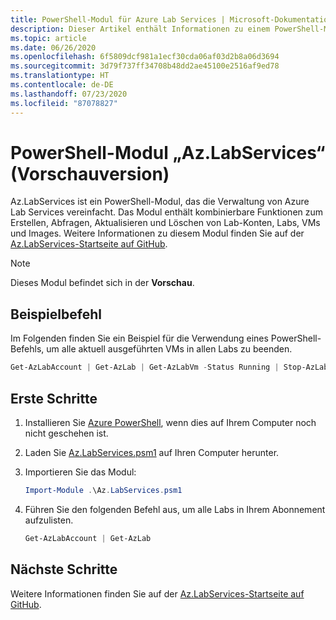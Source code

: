 ```yaml
---
title: PowerShell-Modul für Azure Lab Services | Microsoft-Dokumentation
description: Dieser Artikel enthält Informationen zu einem PowerShell-Modul, das die Verwaltung von Artefakten in Azure Lab Services unterstützt.
ms.topic: article
ms.date: 06/26/2020
ms.openlocfilehash: 6f5809dcf981a1ecf30cda06af03d2b8a06d3694
ms.sourcegitcommit: 3d79f737ff34708b48dd2ae45100e2516af9ed78
ms.translationtype: HT
ms.contentlocale: de-DE
ms.lasthandoff: 07/23/2020
ms.locfileid: "87078827"
---
```

# <a name="azlabservices-powershell-module-preview"></a>PowerShell-Modul „Az.LabServices“ (Vorschauversion)
Az.LabServices ist ein PowerShell-Modul, das die Verwaltung von Azure Lab Services vereinfacht. Das Modul enthält kombinierbare Funktionen zum Erstellen, Abfragen, Aktualisieren und Löschen von Lab-Konten, Labs, VMs und Images. Weitere Informationen zu diesem Modul finden Sie auf der [Az.LabServices-Startseite auf GitHub](https://github.com/Azure/azure-devtestlab/tree/master/samples/ClassroomLabs/Modules/Library).

> [!NOTE]
> Dieses Modul befindet sich in der **Vorschau**. 

## <a name="example-command"></a>Beispielbefehl
Im Folgenden finden Sie ein Beispiel für die Verwendung eines PowerShell-Befehls, um alle aktuell ausgeführten VMs in allen Labs zu beenden.

```powershell
Get-AzLabAccount | Get-AzLab | Get-AzLabVm -Status Running | Stop-AzLabVm
```

## <a name="get-started"></a>Erste Schritte
1. Installieren Sie [Azure PowerShell](https://docs.microsoft.com/powershell/azure/), wenn dies auf Ihrem Computer noch nicht geschehen ist. 
2. Laden Sie [Az.LabServices.psm1](https://github.com/Azure/azure-devtestlab/blob/master/samples/ClassroomLabs/Modules/Library/Az.LabServices.psm1) auf Ihren Computer herunter.
3. Importieren Sie das Modul:

    ```powershell
    Import-Module .\Az.LabServices.psm1
    ```
4. Führen Sie den folgenden Befehl aus, um alle Labs in Ihrem Abonnement aufzulisten.

    ```powershell
    Get-AzLabAccount | Get-AzLab
    ```

## <a name="next-steps"></a>Nächste Schritte
Weitere Informationen finden Sie auf der [Az.LabServices-Startseite auf GitHub](https://github.com/Azure/azure-devtestlab/tree/master/samples/ClassroomLabs/Modules/Library).
